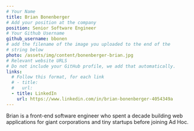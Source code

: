 ```yaml
---
# Your Name
title: Brian Bonenberger
# Add your position at the company
position: Senior Software Engineer
# Your Github Username
github_username: bbonen
# add the filename of the image you uploaded to the end of the
# string below
photo: /assets/img/content/bonenberger-brian.jpg
# Relevant website URLS
# Do not include your GitHub profile, we add that automatically.
links:
  # Follow this format, for each link
  # - title:
  #   url:
  - title: LinkedIn
    url: https://www.linkedin.com/in/brian-bonenberger-4054349a
---
```


Brian is a front-end software engineer who spent a decade building web applications for giant corporations and tiny startups before joining Ad Hoc. 
